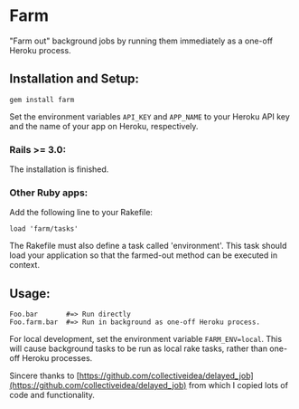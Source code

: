 Farm
====

"Farm out" background jobs by running them immediately as a one-off Heroku process.

Installation and Setup:
-----------------------

    gem install farm

Set the environment variables `API_KEY` and `APP_NAME` to your Heroku API key and the name of your app on Heroku, respectively.

### Rails >= 3.0:

The installation is finished.

### Other Ruby apps:

Add the following line to your Rakefile:

    load 'farm/tasks'

The Rakefile must also define a task called 'environment'. This task should load your application so that the farmed-out method can be executed in context.

Usage:
------

    Foo.bar       #=> Run directly
    Foo.farm.bar  #=> Run in background as one-off Heroku process.

For local development, set the environment variable `FARM_ENV=local`. This will cause background tasks to be run as local rake tasks, rather than one-off Heroku processes.

Sincere thanks to [https://github.com/collectiveidea/delayed_job](https://github.com/collectiveidea/delayed_job) from which I copied lots of code and functionality.